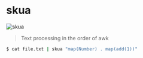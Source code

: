 # skua
![skua](https://upload.wikimedia.org/wikipedia/commons/0/0d/Stercorarius_pomarinusPCCA20070623-3985B.jpg)

> Text processing in the order of awk

```sh
$ cat file.txt | skua "map(Number) . map(add(1))"
```

